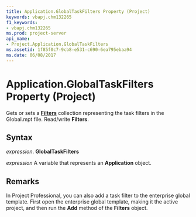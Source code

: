 ```yaml
---
title: Application.GlobalTaskFilters Property (Project)
keywords: vbapj.chm132265
f1_keywords:
- vbapj.chm132265
ms.prod: project-server
api_name:
- Project.Application.GlobalTaskFilters
ms.assetid: 1f85f0c7-9cb8-e531-c690-6ea795ebaa94
ms.date: 06/08/2017
---
```



# Application.GlobalTaskFilters Property (Project)

Gets or sets a **[Filters](filter-object-project.md)** collection representing the task filters in the Global.mpt file. Read/write **Filters**.


## Syntax

 _expression_. **GlobalTaskFilters**

 _expression_ A variable that represents an **Application** object.


## Remarks

 In Project Professional, you can also add a task filter to the enterprise global template. First open the enterprise global template, making it the active project, and then run the **Add** method of the **Filters** object.


